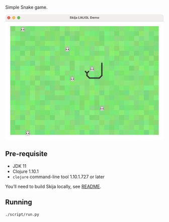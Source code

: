 Simple Snake game.

![](extras/screenshot.png)

## Pre-requisite

- JDK 11
- Clojure 1.10.1
- `clojure` command-line tool 1.10.1.727 or later

You’ll need to build Skija locally, see [README](https://github.com/JetBrains/skija/blob/master/README.md).

## Running

```sh
./script/run.py
```